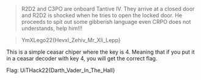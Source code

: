 
>R2D2 and C3PO are onboard Tantive IV. They arrive at a closed door and R2D2 is shocked 
>when he tries to open the locked door. He proceeds to spit out some gibberish language 
>even CRPO does not understands, help him!!!

>YmXLego22{Hevxl_Zehiv_Mr_Xli_Lepp}

This is a simple ceasar chiper
where the key is 4. Meaning that if you 
put it in a ceasar decoder with key 4, 
you will get the correct flag. 

Flag: UiTHack22{Darth_Vader_In_The_Hall}